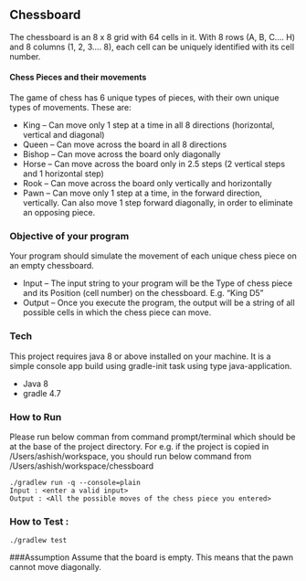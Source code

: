 ## Chessboard

The chessboard is an 8 x 8 grid with 64 cells in it.
With 8 rows (A, B, C.... H) and 8 columns (1, 2, 3.... 8), each cell can be uniquely
identified with its cell number.

#### Chess Pieces and their movements

The game of chess has 6 unique types of pieces, with their own unique types
of movements. These are:
* King – Can move only 1 step at a time in all 8 directions (horizontal, vertical
and diagonal)
* Queen – Can move across the board in all 8 directions
* Bishop – Can move across the board only diagonally
* Horse – Can move across the board only in 2.5 steps (2 vertical steps and 1
horizontal step)
* Rook – Can move across the board only vertically and horizontally
* Pawn – Can move only 1 step at a time, in the forward direction, vertically.
  Can also move 1 step forward diagonally, in order to eliminate an opposing
  piece.
  
### Objective of your program

Your program should simulate the movement of each unique chess piece on an
empty chessboard.
* Input – The input string to your program will be the Type of chess piece and
its Position (cell number) on the chessboard. E.g. “King D5”
* Output – Once you execute the program, the output will be a string of all
possible cells in which the chess piece can move.

### Tech

This project requires java 8 or above installed on your machine. It is a simple console app build using gradle-init task using type java-application.
- Java 8
- gradle 4.7


### How to Run
Please run below comman from command prompt/terminal which should be at the base of the project directory.
For e.g. if the project is copied in /Users/ashish/workspace, you should run below command from /Users/ashish/workspace/chessboard
```shell script
./gradlew run -q --console=plain
Input : <enter a valid input>
Output : <All the possible moves of the chess piece you entered>
```

### How to Test :
```shell script
./gradlew test
```

###Assumption
Assume that the board is empty. This means that the pawn cannot move 
diagonally. 

